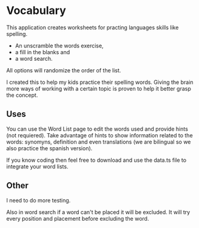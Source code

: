 # Vocabulary

This application creates worksheets for practing languages skills like spelling.

- An unscramble the words exercise,
- a fill in the blanks and
- a word search.

All options will randomize the order of the list.

I created this to help my kids practice their spelling words. Giving the brain more ways of working with a certain topic is proven to help it better grasp the concept.

## Uses

You can use the Word List page to edit the words used and provide hints (not requiered). Take advantage of hints to show information related to the words: synomyns, definition and even translations (we are bilingual so we also practice the spanish version).

If you know coding then feel free to download and use the data.ts file to integrate your word lists.

## Other

I need to do more testing.

Also in word search if a word can't be placed it will be excluded. It will try every position and placement before excluding the word.

<!--

Print -> Word list: print version has a lot of space if no hint is provided.

Wordsearch: allow customized gridsize, possibly easier version by using fill letter of all alphabet
word list: add a section for allowing copying and pasting a list

 -->
